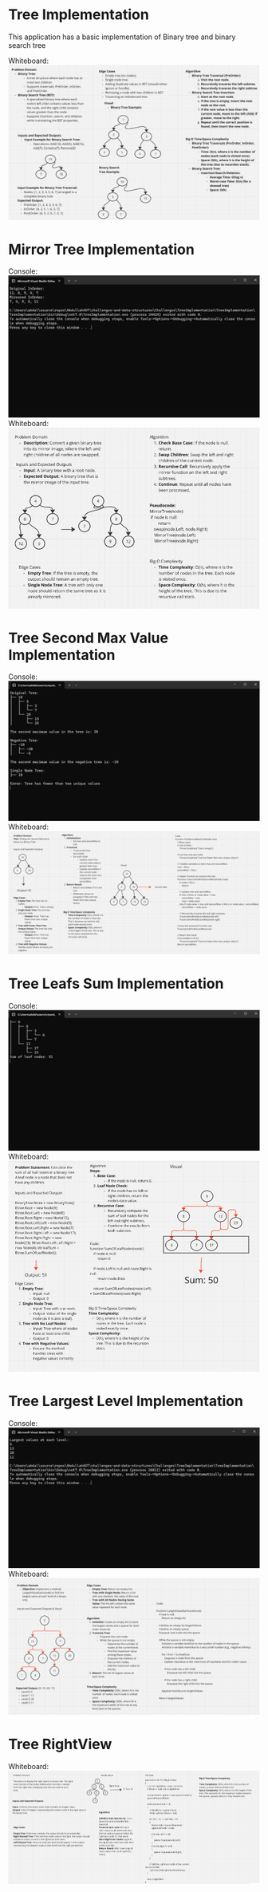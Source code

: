 # Tree Implementation
This application has a basic implementation of Binary tree and binary search tree


Whiteboard:
![Whiteboard for TreeImplementation](Images/TreeImplementationWhiteboard.png)

# Mirror Tree Implementation

Console:
![Console for MirrorTreeImplementation](Images/MirrorTreeConsole.png)
Whiteboard:
![Whiteboard for MirrorTreeImplementation](Images/MirrorTree.png)

# Tree Second Max Value Implementation

Console:
![Console for Tree Second Max Value](Images/SecondMaxConsole.png)
Whiteboard:
![Whiteboard for Tree Second Max Value](Images/SecondMax.png)

# Tree Leafs Sum Implementation

Console:
![Console for Leafs Sum](Images/LeafSumConsole.png)
Whiteboard:
![Whiteboard for Leafs Sum](Images/LeafSum.png)

# Tree Largest Level Implementation

Console:
![Console for Largest Level](Images/LargestLevelConsole.png)
Whiteboard:
![Whiteboard for Largest Level](Images/LargestLevel.png)

# Tree RightView

Whiteboard:
![Whiteboard for Largest Level](Images/BinaryTreeRightView.png)
